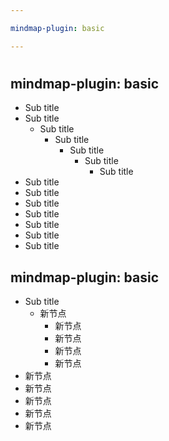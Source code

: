 ```yaml
---

mindmap-plugin: basic

---
```


# 

## mindmap-plugin: basic
- Sub title
- Sub title
    - Sub title
        - Sub title
            - Sub title
                - Sub title
                    - Sub title
- Sub title
- Sub title
- Sub title
- Sub title
- Sub title
- Sub title
- Sub title

## mindmap-plugin: basic
- Sub title
    - 新节点
        - 新节点
        - 新节点
        - 新节点
        - 新节点
- 新节点
- 新节点
- 新节点
- 新节点
- 新节点